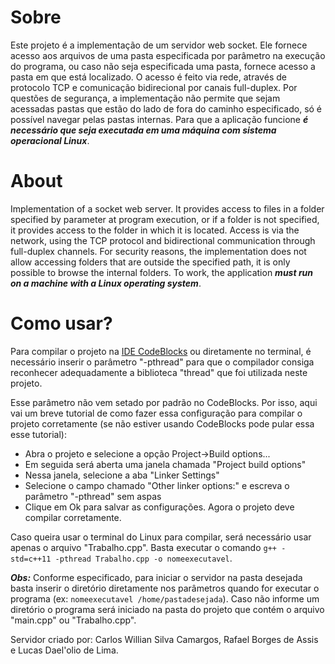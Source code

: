# Sobre
Este projeto é a implementação de um servidor web socket. Ele fornece acesso aos arquivos de uma pasta especificada por parâmetro na execução do programa, ou caso não seja especificada uma pasta, fornece acesso a pasta em que está localizado. O acesso é feito via rede, através de protocolo TCP e comunicação bidirecional por canais full-duplex. Por questões de segurança, a implementação não permite que sejam acessadas pastas que estão do lado de fora do caminho especificado, só é possível navegar pelas pastas internas. Para que a aplicação funcione **_é necessário que seja executada em uma máquina com sistema operacional Linux_**.

# About
Implementation of a socket web server. It provides access to files in a folder specified by parameter at program execution, or if a folder is not specified, it provides access to the folder in which it is located. Access is via the network, using the TCP protocol and bidirectional communication through full-duplex channels. For security reasons, the implementation does not allow accessing folders that are outside the specified path, it is only possible to browse the internal folders. To work, the application **_must run on a machine with a Linux operating system_**.

# Como usar?

Para compilar o projeto na [IDE CodeBlocks](https://www.codeblocks.org/downloads/) ou diretamente no terminal, é necessário inserir o parâmetro "-pthread" para que o compilador consiga reconhecer adequadamente a biblioteca "thread" que foi utilizada neste projeto.

Esse parâmetro não vem setado por padrão no CodeBlocks. Por isso, aqui vai um breve tutorial de como fazer essa configuração para compilar o projeto corretamente (se não estiver usando CodeBlocks pode pular essa esse tutorial):

- Abra o projeto e selecione a opção Project->Build options...
- Em seguida será aberta uma janela chamada "Project build options"
- Nessa janela, selecione a aba "Linker Settings"
- Selecione o campo chamado "Other linker options:" e escreva o parâmetro "-pthread" sem aspas
- Clique em Ok para salvar as configurações. Agora o projeto deve compilar corretamente.

Caso queira usar o terminal do Linux para compilar, será necessário usar apenas o arquivo "Trabalho.cpp". Basta executar o comando `g++ -std=c++11 -pthread Trabalho.cpp -o nomeexecutavel`.

**_Obs:_** Conforme especificado, para iniciar o servidor na pasta desejada basta inserir o diretório diretamente nos parâmetros quando for executar o programa (ex: `nomeexecutavel /home/pastadesejada`). Caso não informe um diretório o programa será iniciado na pasta do projeto que contém o arquivo "main.cpp" ou "Trabalho.cpp".

Servidor criado por: Carlos Willian Silva Camargos, Rafael Borges de Assis e Lucas Dael'olio de Lima.
